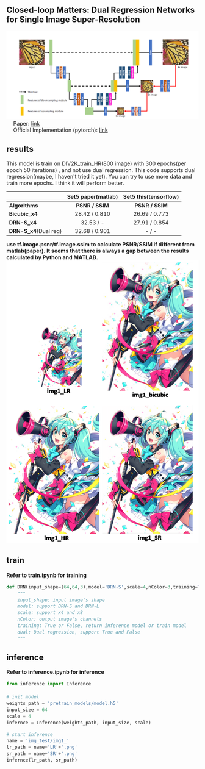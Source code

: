 ## Closed-loop Matters: Dual Regression Networks for Single Image Super-Resolution  
![img1](https://github.com/Stealers/DRN-tf2/blob/master/img_md/DRN.png)
&emsp; Paper: [link](https://arxiv.org/pdf/2003.07018.pdf )  
&emsp; Official Implementation (pytorch): [link](https://github.com/guoyongcs/DRN)  

## results

This model is train on DIV2K_train_HR(800 image) with 300 epochs(per epoch 50 iterations) , and not use dual regression. This code supports dual regression(maybe, I haven't tried it yet). You can try to use more data and train more epochs. I think it will perform better.

|                        | Set5 paper(matlab) | Set5 this(tensorflow) |
| ---------------------- | :----------------: | :-------------------: |
| **Algorithms**         |  **PSNR / SSIM**   |    **PSNR / SSIM**    |
| **Bicubic_x4**         |   28.42 / 0.810    |     26.69 / 0.773     |
| **DRN-S_x4**           |     32.53 / -      |     27.91 / 0.854     |
| **DRN-S_x4**(Dual reg) |   32.68 / 0.901    |         - / -         |

**use tf.image.psnr/tf.image.ssim to calculate PSNR/SSIM if different from matlab(paper). It seems that there is always a gap between the results calculated by Python and MATLAB.**
![img2](https://github.com/Stealers/DRN-tf2/blob/master/img_md/img1_merge.png)
## train  
**Refer to train.ipynb for training**  
```python
def DRN(input_shape=(64,64,3),model='DRN-S',scale=4,nColor=3,training=True,dual=True):
    """
    input_shape: input image's shape
    model: support DRN-S and DRN-L
    scale: support x4 and x8
    nColor: output image's channels
    training: True or False, return inference model or train model
    dual: Dual regression, support True and False
    """ 
```
## inference
**Refer to inference.ipynb for inference**

```python
from inference import Inference

# init model
weights_path = 'pretrain_models/model.h5'
input_size = 64
scale = 4
infernce = Inference(weights_path, input_size, scale)
```

```python
# start inference
name = 'img_test/img1_'
lr_path = name+'LR'+'.png'
sr_path = name+'SR'+'.png'
infernce(lr_path, sr_path)
```

